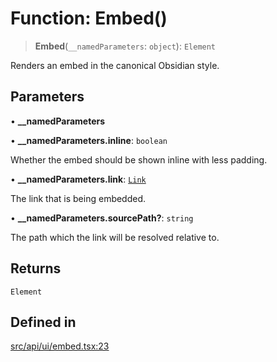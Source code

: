 # Function: Embed()

> **Embed**(`__namedParameters`: `object`): `Element`

Renders an embed in the canonical Obsidian style.

## Parameters

• **\_\_namedParameters**

• **\_\_namedParameters.inline**: `boolean`

Whether the embed should be shown inline with less padding.

• **\_\_namedParameters.link**: [`Link`](../../expressions/classes/Link.md)

The link that is being embedded.

• **\_\_namedParameters.sourcePath?**: `string`

The path which the link will be resolved relative to.

## Returns

`Element`

## Defined in

[src/api/ui/embed.tsx:23](https://github.com/GamerGirlandCo/datacore/blob/7f32893e5430e552f1b1164e828ac7a411d6e24f/src/api/ui/embed.tsx#L23)
